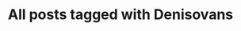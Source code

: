 ---
layout: tag
title: "All posts tagged with Denisovans"
permalink: /weblog/tags/denisovans/
taxonomy: Denisovans
---